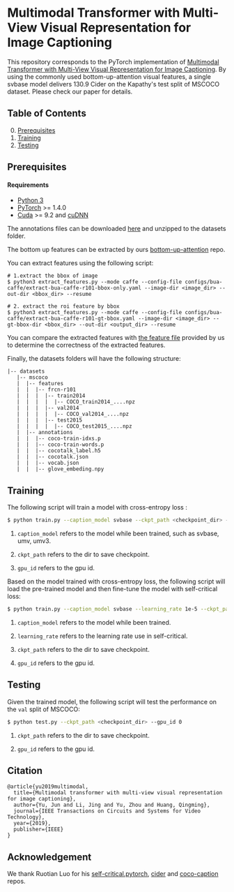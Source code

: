 # Multimodal Transformer with Multi-View Visual Representation for Image Captioning

This repository corresponds to the PyTorch implementation of [Multimodal Transformer with Multi-View Visual Representation for Image Captioning](https://arxiv.org/abs/1905.07841v1). By using the commonly used bottom-up-attention visual features, a single svbase model delivers 130.9 Cider on the Kapathy's test split of MSCOCO dataset. Please check our paper for details.

## Table of Contents

0. [Prerequisites](#Prerequisites)
1. [Training](#Training)
2. [Testing](#Testing)

## Prerequisites

#### Requirements

- [Python 3](https://www.python.org/downloads/)
- [PyTorch](http://pytorch.org/) >= 1.4.0
- [Cuda](https://developer.nvidia.com/cuda-toolkit) >= 9.2 and [cuDNN](https://developer.nvidia.com/cudnn)

The annotations files can be downloaded [here](https://awma1-my.sharepoint.com/:u:/g/personal/yuz_l0_tn/ES91VBvL885MvEVSXeozrXEBRdeQcvj0OplbE2ujooMylQ?e=mRSClL) and unzipped to the datasets folder.

The bottom up features can be extracted by ours [bottom-up-attention](https://github.com/MILVLG/bottom-up-attention.pytorch) repo.

You can extract features using the following script:
```
# 1.extract the bbox of image
$ python3 extract_features.py --mode caffe --config-file configs/bua-caffe/extract-bua-caffe-r101-bbox-only.yaml --image-dir <image_dir> --out-dir <bbox_dir> --resume

# 2. extract the roi feature by bbox
$ python3 extract_features.py --mode caffe --config-file configs/bua-caffe/extract-bua-caffe-r101-gt-bbox.yaml --image-dir <image_dir> --gt-bbox-dir <bbox_dir> --out-dir <output_dir> --resume
```
You can compare the extracted features with [the feature file](datasets/mscoco/features/val2014/COCO_val2014_000000000042.npz) provided by us to determine the correctness of the extracted features.

Finally, the datasets folders will have the following structure:

```angular2html
|-- datasets
   |-- mscoco
   |  |-- features
   |  |  |-- frcn-r101
   |  |  |  |-- train2014
   |  |  |  |  |-- COCO_train2014_....npz
   |  |  |  |-- val2014
   |  |  |  |  |-- COCO_val2014_....npz
   |  |  |  |-- test2015
   |  |  |  |  |-- COCO_test2015_....npz
   |  |-- annotations
   |  |  |-- coco-train-idxs.p
   |  |  |-- coco-train-words.p
   |  |  |-- cocotalk_label.h5
   |  |  |-- cocotalk.json
   |  |  |-- vocab.json
   |  |  |-- glove_embeding.npy
```

## Training

The following script will train a model with cross-entropy loss :

```bash
$ python train.py --caption_model svbase --ckpt_path <checkpoint_dir> --gpu_id 0
```

1. `caption_model` refers to the model while been trained, such as svbase, umv, umv3.

2. `ckpt_path` refers to the dir to save checkpoint.

3. `gpu_id` refers to the gpu id.

Based on the model trained with cross-entropy loss, the following script will load the pre-trained model and then fine-tune the model with self-critical loss:

```bash
$ python train.py --caption_model svbase --learning_rate 1e-5 --ckpt_path <checkpoint_dir> --start_from <checkpoint_dir_rl> --gpu_id 0 --max_epochs 25
```

1. `caption_model` refers to the model while been trained.

2. `learning_rate` refers to the learning rate use in self-critical.

3. `ckpt_path` refers to the dir to save checkpoint.

4. `gpu_id` refers to the gpu id.

## Testing

Given the trained model, the following script will test the performance on the `val` split of MSCOCO:

```bash
$ python test.py --ckpt_path <checkpoint_dir> --gpu_id 0
```

1. `ckpt_path` refers to the dir to save checkpoint.

2. `gpu_id` refers to the gpu id.

## Citation

```
@article{yu2019multimodal,
  title={Multimodal transformer with multi-view visual representation for image captioning},
  author={Yu, Jun and Li, Jing and Yu, Zhou and Huang, Qingming},
  journal={IEEE Transactions on Circuits and Systems for Video Technology},
  year={2019},
  publisher={IEEE}
}
```

## Acknowledgement
We thank Ruotian Luo for his [self-critical.pytorch](https://github.com/ruotianluo/self-critical.pytorch), [cider](https://github.com/ruotianluo/cider/tree/e9b736d038d39395fa2259e39342bb876f1cc877) and [coco-caption](https://github.com/ruotianluo/coco-caption/tree/ea20010419a955fed9882f9dcc53f2dc1ac65092) repos.